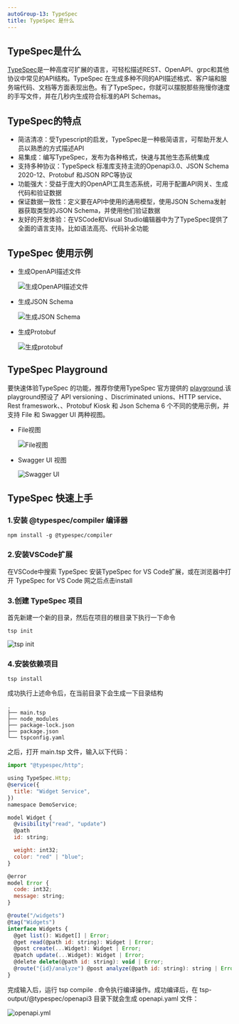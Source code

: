 ```yaml
---
autoGroup-13: TypeSpec
title: TypeSpec 是什么
---
```

## TypeSpec是什么
[TypeSpec](https://typespec.io/)是一种高度可扩展的语言，可轻松描述REST、OpenAPI、grpc和其他协议中常见的API结构。TypeSpec 在生成多种不同的API描述格式、客户端和服务端代码、文档等方面表现出色。有了TypeSpec，你就可以摆脱那些拖慢你速度的手写文件，并在几秒内生成符合标准的API Schemas。

## TypeSpec的特点
- 简洁清凉：受Typescript的启发，TypeSpec是一种极简语言，可帮助开发人员以熟悉的方式描述API
- 易集成：编写TypeSpec，发布为各种格式，快速与其他生态系统集成
- 支持多种协议：TypeSpeck 标准库支持主流的Openapi3.0、JSON Schema 2020-12、Protobuf 和JSON RPC等协议
- 功能强大：受益于庞大的OpenAPI工具生态系统，可用于配置API网关、生成代码和验证数据
- 保证数据一致性：定义要在API中使用的通用模型，使用JSON Schema发射器获取类型的JSON Schema，并使用他们验证数据
- 友好的开发体验：在VSCode和Visual Studio编辑器中为了TypeSpec提供了全面的语言支持。比如语法高亮、代码补全功能

## TypeSpec 使用示例

- 生成OpenAPI描述文件

    ![生成OpenAPI描述文件](./images/1332607-81bfaf4dfb43bc9c.png)

- 生成JSON Schema 

    ![生成JSON Schema](./images/37.png)

- 生成Protobuf

    ![生成protobuf](./images/38.png)

## TypeSpec Playground
要快速体验TypeSpec 的功能，推荐你使用TypeSpec 官方提供的 [playground](https://typespec.io/playground).该playground预设了 API versioning 、Discriminated unions、HTTP service、Rest frameswork、、Protobuf Kiosk 和 Json Schema 6 个不同的使用示例，并支持 File 和 Swagger UI 两种视图。

- File视图

    ![File视图](./images/39.png)

- Swagger UI 视图

    ![Swagger UI](./images/40.png)

## TypeSpec 快速上手
### 1.安装 @typespec/compiler 编译器

```shell
npm install -g @typespec/compiler
```
### 2.安装VSCode扩展
在VSCode中搜索 TypeSpec 安装TypeSpec for VS Code扩展，或在浏览器中打开 TypeSpec for VS Code 网之后点击install

### 3.创建 TypeSpec 项目
首先新建一个新的目录，然后在项目的根目录下执行一下命令
```shell
tsp init
```
![tsp init](./images/40.png)

### 4.安装依赖项目
```shell
tsp install
```
成功执行上述命令后，在当前目录下会生成一下目录结构
```shell
.
├── main.tsp
├── node_modules
├── package-lock.json
├── package.json
└── tspconfig.yaml
```
之后，打开 main.tsp 文件，输入以下代码：
```js
import "@typespec/http";

using TypeSpec.Http;
@service({
  title: "Widget Service",
})
namespace DemoService;

model Widget {
  @visibility("read", "update")
  @path
  id: string;

  weight: int32;
  color: "red" | "blue";
}

@error
model Error {
  code: int32;
  message: string;
}

@route("/widgets")
@tag("Widgets")
interface Widgets {
  @get list(): Widget[] | Error;
  @get read(@path id: string): Widget | Error;
  @post create(...Widget): Widget | Error;
  @patch update(...Widget): Widget | Error;
  @delete delete(@path id: string): void | Error;
  @route("{id}/analyze") @post analyze(@path id: string): string | Error;
}
```
完成输入后，运行 tsp compile . 命令执行编译操作。成功编译后，在 tsp-output/@typespec/openapi3 目录下就会生成 openapi.yaml 文件：

![openapi.yml](./images/42.png)


